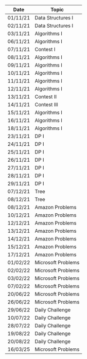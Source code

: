 | Date     |      Topic        |
|----------|-------------------|
| 01/11/21 | Data Structures I |
| 02/11/21 | Data Structures I |
| 03/11/21 | Algorithms I      |
| 06/11/21 | Algorithms I      |
| 07/11/21 | Contest I         |
| 08/11/21 | Algorithms I      |
| 09/11/21 | Algorithms I      |
| 10/11/21 | Algorithms I      |
| 11/11/21 | Algorithms I      |
| 12/11/21 | Algorithms I      |
| 13/11/21 | Contest II        |
| 14/11/21 | Contest III       |
| 15/11/21 | Algorithms I      |
| 16/11/21 | Algorithms I      |
| 18/11/21 | Algorithms I      |
| 23/11/21 | DP I              |
| 24/11/21 | DP I              |
| 25/11/21 | DP I              |
| 26/11/21 | DP I              |
| 27/11/21 | DP I              |
| 28/11/21 | DP I              |
| 29/11/21 | DP I              |
| 07/12/21 | Tree              |
| 08/12/21 | Tree              |
| 08/12/21 | Amazon Problems   |
| 10/12/21 | Amazon Problems   |
| 12/12/21 | Amazon Problems   |
| 13/12/21 | Amazon Problems   |
| 14/12/21 | Amazon Problems   |
| 15/12/21 | Amazon Problems   |
| 17/12/21 | Amazon Problems   |
| 01/02/22 | Microsoft Problems|
| 02/02/22 | Microsoft Problems|
| 03/02/22 | Microsoft Problems|
| 07/02/22 | Microsoft Problems|
| 20/06/22 | Microsoft Problems|
| 26/06/22 | Microsoft Problems|
| 29/06/22 | Daily Challenge   |
| 10/07/22 | Daily Challenge   |
| 28/07/22 | Daily Challenge   |
| 19/08/22 | Daily Challenge   |
| 20/08/22 | Daily Challenge   |
| 16/03/25 | Microsoft Problems|
